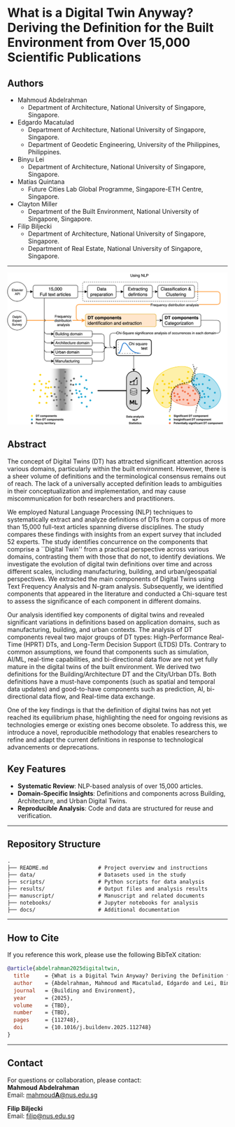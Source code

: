 # What is a Digital Twin Anyway? Deriving the Definition for the Built Environment from Over 15,000 Scientific Publications

## Authors

- Mahmoud Abdelrahman  
  - Department of Architecture, National University of Singapore, Singapore.  
- Edgardo Macatulad
  - Department of Architecture, National University of Singapore, Singapore. 
  - Department of Geodetic Engineering, University of the Philippines, Philippines.  
- Binyu Lei  
  - Department of Architecture, National University of Singapore, Singapore. 
- Matias Quintana  
  - Future Cities Lab Global Programme, Singapore-ETH Centre, Singapore. 
- Clayton Miller  
  - Department of the Built Environment, National University of Singapore, Singapore.  
- Filip Biljecki
  - Department of Architecture, National University of Singapore, Singapore.  
  - Department of Real Estate, National University of Singapore, Singapore.

---
![Graphical Abstract](images/00_graphical_abstract.png)
## Abstract

The concept of Digital Twins (DT) has attracted significant attention across various domains, particularly within the built environment. However, there is a sheer volume of definitions and the terminological consensus remains out of reach. The lack of a universally accepted definition leads to ambiguities in their conceptualization and implementation, and may cause miscommunication for both researchers and practitioners. 

We employed Natural Language Processing (NLP) techniques to systematically extract and analyze definitions of DTs from a corpus of more than 15,000 full-text articles spanning diverse disciplines. The study compares these findings with insights from an expert survey that included 52 experts. The study identifies concurrence on the components that comprise a ``Digital Twin'' from a practical perspective across various domains, contrasting them with those that do not, to identify deviations. We investigate the evolution of digital twin definitions over time and across different scales, including manufacturing, building, and urban/geospatial perspectives. 
We extracted the main components of Digital Twins using Text Frequency Analysis and N-gram analysis. 
Subsequently, we identified components that appeared in the literature and conducted a Chi-square test to assess the significance of each component in different domains. 

Our analysis identified key components of digital twins and revealed significant variations in definitions based on application domains, such as manufacturing, building, and urban contexts. The analysis of DT components reveal two major groups of DT types: High-Performance Real-Time (HPRT) DTs, and Long-Term Decision Support (LTDS) DTs. Contrary to common assumptions, we found that components such as simulation, AI/ML, real-time capabilities, and bi-directional data flow are not yet fully mature in the digital twins of the built environment. We derived two definitions for the Building/Architecture DT and the City/Urban DTs. Both definitions have a must-have components (such as spatial and temporal data updates) and good-to-have components such as prediction, AI, bi-directional data flow, and Real-time data exchange. 

One of the key findings is that the definition of digital twins has not yet reached its equilibrium phase, highlighting the need for ongoing revisions as technologies emerge or existing ones become obsolete. To address this, we introduce a novel, reproducible methodology that enables researchers to refine and adapt the current definitions in response to technological advancements or deprecations.

## Key Features

- **Systematic Review**: NLP-based analysis of over 15,000 articles.  
- **Domain-Specific Insights**: Definitions and components across Building, Architecture, and Urban Digital Twins.  
- **Reproducible Analysis**: Code and data are structured for reuse and verification.

---

## Repository Structure

```plaintext
.
├── README.md                # Project overview and instructions
├── data/                    # Datasets used in the study
├── scripts/                 # Python scripts for data analysis
├── results/                 # Output files and analysis results
├── manuscript/              # Manuscript and related documents
├── notebooks/               # Jupyter notebooks for analysis
├── docs/                    # Additional documentation
```

---
## How to Cite

If you reference this work, please use the following BibTeX citation:

```bibtex
@article{abdelrahman2025digitaltwin,
  title     = {What is a Digital Twin Anyway? Deriving the Definition for the Built Environment from Over 15,000 Scientific Publications},
  author    = {Abdelrahman, Mahmoud and Macatulad, Edgardo and Lei, Binyu and Quintana, Matias and Miller, Clayton and Biljecki, Filip},
  journal   = {Building and Environment},
  year      = {2025},
  volume    = {TBD},
  number    = {TBD},
  pages     = {112748},
  doi       = {10.1016/j.buildenv.2025.112748}
}
```

---

## Contact

For questions or collaboration, please contact:  
**Mahmoud Abdelrahman**  
Email: [mahmoud**A**@nus.edu.sg](mailto:mahmoudA@nus.edu.sg)  

**Filip Biljecki**  
Email: [filip@nus.edu.sg](mailto:filip@nus.edu.sg)


